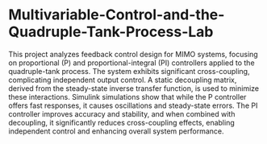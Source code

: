 # Multivariable-Control-and-the-Quadruple-Tank-Process-Lab
This project analyzes feedback control design for MIMO systems, focusing on proportional (P) and proportional-integral (PI) controllers applied to the quadruple-tank process. The system exhibits significant cross-coupling, complicating independent output control. A static decoupling matrix, derived from the steady-state inverse transfer function, is used to minimize these interactions. Simulink simulations show that while the P controller offers fast responses, it causes oscillations and steady-state errors. The PI controller improves accuracy and stability, and when combined with decoupling, it significantly reduces cross-coupling effects, enabling independent control and enhancing overall system performance.
